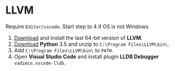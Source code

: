 # LLVM
Require `Editor/vscode`. Start step to 4 if OS is not Windows.
1. [Download](https://github.com/vadimcn/llvm/releases) and install the last 64-bit version of **LLVM**.
2. [Download](https://www.python.org/ftp/python/3.5.4/python-3.5.4-embed-amd64.zip) **Python** 3.5 and unzip to `C:\Program Files\LLVM\bin\`.
3. Add `C:\Program Files\LLVM\bin\` to `PATH`.
4. Open **Visual Studio Code** and install plugin **LLDB Debugger** `vadimcn.vscode-lldb`.
